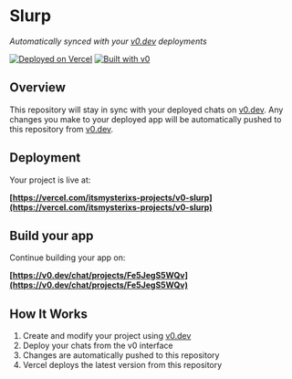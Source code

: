 # Slurp

*Automatically synced with your [v0.dev](https://v0.dev) deployments*

[![Deployed on Vercel](https://img.shields.io/badge/Deployed%20on-Vercel-black?style=for-the-badge&logo=vercel)](https://vercel.com/itsmysterixs-projects/v0-slurp)
[![Built with v0](https://img.shields.io/badge/Built%20with-v0.dev-black?style=for-the-badge)](https://v0.dev/chat/projects/Fe5JegS5WQv)

## Overview

This repository will stay in sync with your deployed chats on [v0.dev](https://v0.dev).
Any changes you make to your deployed app will be automatically pushed to this repository from [v0.dev](https://v0.dev).

## Deployment

Your project is live at:

**[https://vercel.com/itsmysterixs-projects/v0-slurp](https://vercel.com/itsmysterixs-projects/v0-slurp)**

## Build your app

Continue building your app on:

**[https://v0.dev/chat/projects/Fe5JegS5WQv](https://v0.dev/chat/projects/Fe5JegS5WQv)**

## How It Works

1. Create and modify your project using [v0.dev](https://v0.dev)
2. Deploy your chats from the v0 interface
3. Changes are automatically pushed to this repository
4. Vercel deploys the latest version from this repository
